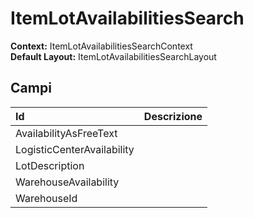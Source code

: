 
# ItemLotAvailabilitiesSearch

**Context:** ItemLotAvailabilitiesSearchContext  
**Default Layout:** ItemLotAvailabilitiesSearchLayout

## Campi

| Id | Descrizione |
| :--- | :--- |
| AvailabilityAsFreeText |  |
| LogisticCenterAvailability |  |
| LotDescription |  |
| WarehouseAvailability |  |
| WarehouseId |  |

